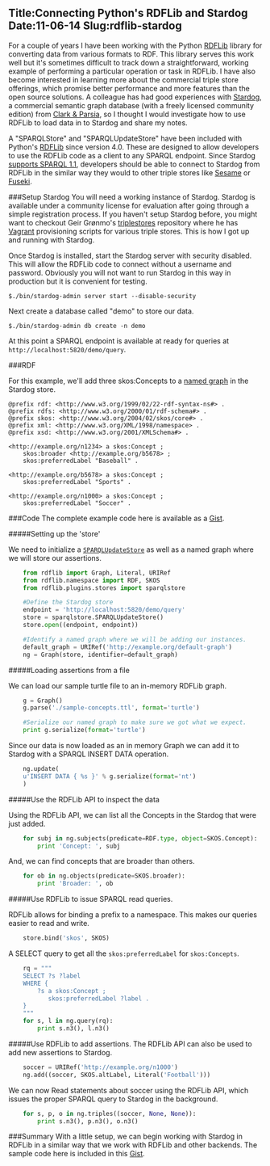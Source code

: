 Title:Connecting Python's RDFLib and Stardog
Date:11-06-14
Slug:rdflib-stardog
----

For a couple of years I have been working with the Python [RDFLib](https://github.com/RDFLib/rdflib) library for converting data from various formats to RDF.  This library serves this work well but it's sometimes difficult to track down a straightforward, working example of performing a particular operation or task in RDFLib.  I have also become interested in learning more about the commercial triple store offerings, which promise better performance and more features than the open source solutions.  A colleague has had good experiences with [Stardog](http://stardog.com/), a commercial semantic graph database (with a freely licensed community edition) from [Clark & Parsia](http://clarkparsia.com/), so I thought I would investigate how to use RDFLib to load data in to Stardog and share my notes.

A "SPARQLStore" and "SPARQLUpdateStore" have been included with Python's [RDFLib](https://github.com/RDFLib/rdflib) since version 4.0.  These are designed to allow developers to use the RDFLib code as a client to any SPARQL endpoint.  Since Stardog [supports SPARQL 1.1](http://docs.stardog.com/using/#sd-Querying), developers should be able to connect to Stardog from RDFLib in the similar way they would to other triple stores like [Sesame](http://rdf4j.org/) or [Fuseki](http://jena.apache.org/documentation/serving_data/).

###Setup Stardog
You will need a working instance of Stardog.  Stardog is available under a community license for evaluation after going through a simple registration process.  If you haven't setup Stardog before, you might want to checkout Geir Grønmo's [triplestores](https://github.com/grove/triplestores) repository where he has [Vagrant](https://www.vagrantup.com/) provisioning scripts for various triple stores.  This is how I got up and running with Stardog.

Once Stardog is installed, start the Stardog server with security disabled.  This will allow the RDFLib code to connect without a username and password.  Obviously you will not want to run Stardog in this way in production but it is convenient for testing.

```$./bin/stardog-admin server start --disable-security```

Next create a database called "demo" to store our data.

```$./bin/stardog-admin db create -n demo```

At this point a SPARQL endpoint is available at ready for queries at `http://localhost:5820/demo/query`.

###RDF

For this example, we'll add three skos:Concepts to a [named graph](http://en.wikipedia.org/wiki/Named_graph) in the Stardog store.

	@prefix rdf: <http://www.w3.org/1999/02/22-rdf-syntax-ns#> .
	@prefix rdfs: <http://www.w3.org/2000/01/rdf-schema#> .
	@prefix skos: <http://www.w3.org/2004/02/skos/core#> .
	@prefix xml: <http://www.w3.org/XML/1998/namespace> .
	@prefix xsd: <http://www.w3.org/2001/XMLSchema#> .

	<http://example.org/n1234> a skos:Concept ;
	    skos:broader <http://example.org/b5678> ;
	    skos:preferredLabel "Baseball" .

	<http://example.org/b5678> a skos:Concept ;
	    skos:preferredLabel "Sports" .

    <http://example.org/n1000> a skos:Concept ;
    	skos:preferredLabel "Soccer" .

###Code
The complete example code here is available as a [Gist](https://gist.github.com/lawlesst/9996cf3050c019a8d5ee).


#####Setting up the 'store'

We need to initialize a [`SPARQLUpdateStore`](https://github.com/RDFLib/rdflib/blob/master/rdflib/plugins/stores/sparqlstore.py#L447) as well as a named graph where we will store our assertions.

```python
	from rdflib import Graph, Literal, URIRef
	from rdflib.namespace import RDF, SKOS
	from rdflib.plugins.stores import sparqlstore

	#Define the Stardog store
	endpoint = 'http://localhost:5820/demo/query'
	store = sparqlstore.SPARQLUpdateStore()
	store.open((endpoint, endpoint))

	#Identify a named graph where we will be adding our instances.
	default_graph = URIRef('http://example.org/default-graph')
	ng = Graph(store, identifier=default_graph)
```

#####Loading assertions from a file

We can load our sample turtle file to an in-memory RDFLib graph.

```python
	g = Graph()
	g.parse('./sample-concepts.ttl', format='turtle')

	#Serialize our named graph to make sure we got what we expect.
	print g.serialize(format='turtle')
```
Since our data is now loaded as an in memory Graph we can add it to Stardog with a SPARQL INSERT DATA operation.

```python
	ng.update(
	u'INSERT DATA { %s }' % g.serialize(format='nt')
	)
```

#####Use the RDFLib API to inspect the data

Using the RDFLib API, we can list all the Concepts in the Stardog that were just added.

```python
	for subj in ng.subjects(predicate=RDF.type, object=SKOS.Concept):
	    print 'Concept: ', subj
```

And, we can find concepts that are broader than others.

```python
	for ob in ng.objects(predicate=SKOS.broader):
	    print 'Broader: ', ob
```

#####Use RDFLib to issue SPARQL read queries.

RDFLib allows for binding a prefix to a namespace.  This makes our queries easier to read and write.

```python
	store.bind('skos', SKOS)
```

A SELECT query to get all the `skos:preferredLabel` for `skos:Concepts`.

```python
	rq = """
	SELECT ?s ?label
	WHERE {
	    ?s a skos:Concept ;
	       skos:preferredLabel ?label .
	}
	"""
	for s, l in ng.query(rq):
	    print s.n3(), l.n3()
```

#####Use RDFLib to add assertions.
The RDFLib API can also be used to add new assertions to Stardog.

```python
	soccer = URIRef('http://example.org/n1000')
	ng.add((soccer, SKOS.altLabel, Literal('Football')))
```

We can now Read statements about soccer using the RDFLib API, which issues the proper SPARQL query to Stardog in the background.

```python
	for s, p, o in ng.triples((soccer, None, None)):
	    print s.n3(), p.n3(), o.n3()
```

###Summary
With a little setup, we can begin working with Stardog in RDFLib in a similar way that we work with RDFLib and other backends.  The sample code here is included in this [Gist](https://gist.github.com/lawlesst/9996cf3050c019a8d5ee).